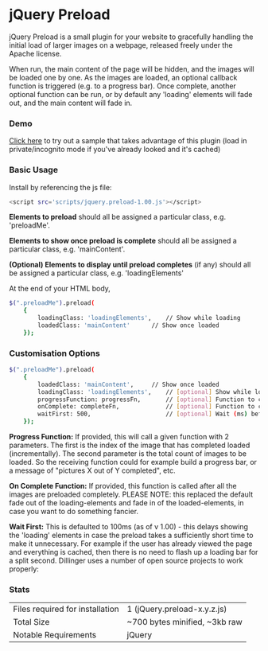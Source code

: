 # jQuery Preload

jQuery Preload is a small plugin for your website to gracefully handling the initial load of larger images on a webpage, released freely under the Apache license. 

When run, the main content of the page will be hidden, and the images will be loaded one by one. As the images are loaded, an optional callback function is triggered (e.g. to a progress bar). Once complete, another optional function can be run, or by default any 'loading' elements will fade out, and the main content will fade in.


### Demo
[Click here](https://tolansky.github.io/preload/try.html)  to try out a sample that takes advantage of this plugin (load in private/incognito mode if you've already looked and it's cached)

### Basic Usage

Install by referencing the js file:
```sh
<script src='scripts/jquery.preload-1.00.js'></script>
```
**Elements to preload** should all be assigned a particular class, e.g. 'preloadMe'. 

**Elements to show once preload is complete** should all be assigned a particular class, e.g. 'mainContent'. 

**(Optional) Elements to display until preload completes** (if any) should all be assigned a particular class, e.g. 'loadingElements' 

At the end of your HTML body,
```sh
$(".preloadMe").preload(
    {
        loadingClass: 'loadingElements',    // Show while loading
        loadedClass: 'mainContent'	    // Show once loaded        
    });		
```         
### Customisation Options
```sh
$(".preloadMe").preload(
    {
        loadedClass: 'mainContent',	    // Show once loaded
        loadingClass: 'loadingElements',    // [optional] Show while loading 
        progressFunction: progressFn,       // [optional] Function to call for each img load
        onComplete: completeFn,             // [optional] Function to call on completion
        waitFirst: 500,                     // [optional] Wait (ms) before showing 'loading'
    });		
```        
**Progress Function:** If provided, this will call a given function with 2 parameters. The first is the index of the image that has completed loaded (incrementally). The second parameter is the total count of images to be loaded. So the receiving function could for example build a progress bar, or a message of "pictures X out of Y completed", etc. 

**On Complete Function:** If provided, this function is called after all the images are preloaded completely. PLEASE NOTE: this replaced the default fade out of the loading-elements and fade in of the loaded-elements, in case you want to do something fancier.

**Wait First:** This is defaulted to 100ms (as of v 1.00) - this delays showing the 'loading' elements in case the preload takes a sufficiently short time to make it unnecessary. For example if the user has already viewed the page and everything is cached, then there is no need to flash up a loading bar for a split second.
Dillinger uses a number of open source projects to work properly:

### Stats
| |       |
|----------------|-------|
| Files required for installation | 1 (jQuery.preload-x.y.z.js)|
| Total Size            | ~700 bytes minified, ~3kb raw   |
| Notable Requirements            | jQuery |

